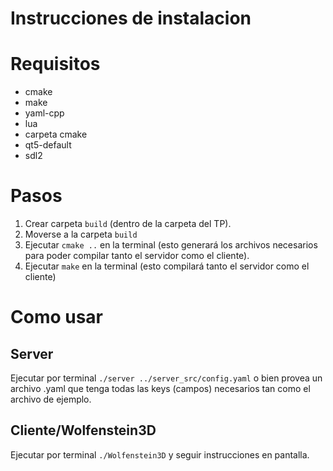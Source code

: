 # Instrucciones de instalacion

# Requisitos

- cmake
- make
- yaml-cpp
- lua
- carpeta cmake
- qt5-default
- sdl2

# Pasos

1. Crear carpeta `build` (dentro de la carpeta del TP).
2. Moverse a la carpeta `build`
3. Ejecutar `cmake ..` en la terminal (esto generará los archivos necesarios para poder compilar tanto el servidor como el cliente).
4. Ejecutar `make` en la terminal (esto compilará tanto el servidor como el cliente)

# Como usar

## Server

Ejecutar por terminal `./server ../server_src/config.yaml` o bien provea un archivo .yaml que tenga todas las keys (campos) necesarios tan como el archivo de ejemplo.

## Cliente/Wolfenstein3D

Ejecutar por terminal `./Wolfenstein3D` y seguir instrucciones en pantalla.